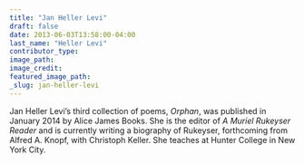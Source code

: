 ```yaml
---
title: "Jan Heller Levi"
draft: false
date: 2013-06-03T13:58:00-04:00
last_name: "Heller Levi"
contributor_type:
image_path:
image_credit:
featured_image_path:
_slug: jan-heller-levi
---
```


Jan Heller Levi’s third collection of poems, _Orphan_, was published in January 2014 by Alice James Books. She is the editor of _A Muriel Rukeyser Reader_ and is currently writing a biography of Rukeyser, forthcoming from Alfred A. Knopf, with Christoph Keller. She teaches at Hunter College in New York City.

